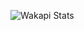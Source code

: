

![Wakapi Stats](https://github-readme-stats.vercel.app/api/wakatime?username=czar&api_domain=wa.kalli.st&bg_color=1A202C&title_color=2F855A&icon_color=2F855A&text_color=ffffff&custom_title=Wakapi%20Stats&layout=compact)
